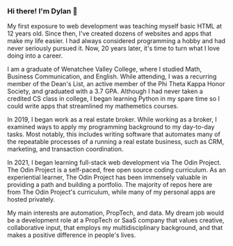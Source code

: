 ### Hi there! I'm Dylan 👋

My first exposure to web development was teaching myself basic HTML at 12 years old. Since then, I've created dozens of websites and apps that make my life easier. I had always considered programming a hobby and had never seriously pursued it. Now, 20 years later, it's time to turn what I love doing into a career. 

I am a graduate of Wenatchee Valley College, where I studied Math, Business Communication, and English. While attending, I was a recurring member of the Dean's List, an active member of the Phi Theta Kappa Honor Society, and graduated with a 3.7 GPA. Although I had never taken a credited CS class in college, I began learning Python in my spare time so I could write apps that streamlined my mathemetics courses. 

In 2019, I began work as a real estate broker. While working as a broker, I examined ways to apply my programming background to my day-to-day tasks. Most notably, this includes writing software that automates many of the repeatable processes of a running a real estate business, such as CRM, marketing, and transaction coordination.

In 2021, I began learning full-stack web development via The Odin Project. The Odin Project is a self-paced, free open source coding curriculum. As an experiential learner, The Odin Project has been immensely valuable in providing a path and building a portfolio. The majority of repos here are from The Odin Project's curriculum, while many of my personal apps are hosted privately. 

My main interests are automation, PropTech, and data. My dream job would be a development role at a PropTech or SaaS company that values creative, collaborative input, that employs my multidisciplinary background, and that makes a positive difference in people's lives. 
